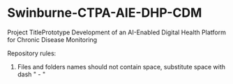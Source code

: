 # Swinburne-CTPA-AIE-DHP-CDM
Project TitlePrototype Development of an AI-Enabled Digital Health Platform for Chronic Disease Monitoring

Repository rules:
1. Files and folders names should not contain space, substitute space with dash " - "